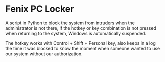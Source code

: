 # Fenix PC Locker

 A script in Python to block the system from intruders when the administrator is not there, if the hotkey or key combination is not pressed when returning to the system, Windows is automatically suspended.

The hotkey works with Control + Shift + Personal key, also keeps in a log the time it was blocked to know the moment when someone wanted to use our system without our authorization.
